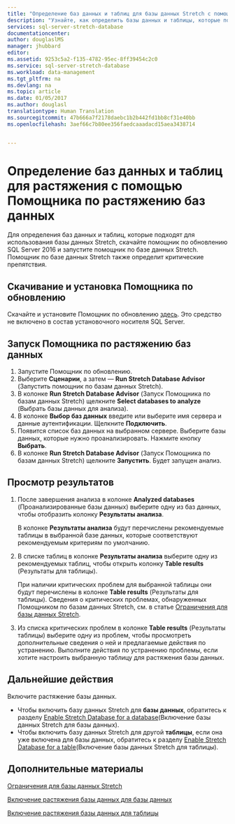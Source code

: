 ```yaml
---
title: "Определение баз данных и таблиц для базы данных Stretch с помощью Помощника по базам данных Stretch | Документация Майкрософт"
description: "Узнайте, как определить базы данных и таблицы, которые подходят для растяжения баз данных."
services: sql-server-stretch-database
documentationcenter: 
author: douglaslMS
manager: jhubbard
editor: 
ms.assetid: 9253c5a2-f135-4782-95ec-8ff39454c2c0
ms.service: sql-server-stretch-database
ms.workload: data-management
ms.tgt_pltfrm: na
ms.devlang: na
ms.topic: article
ms.date: 01/05/2017
ms.author: douglasl
translationtype: Human Translation
ms.sourcegitcommit: 47b666a7f2178daebc1b2b442fd1bb8cf31e40bb
ms.openlocfilehash: 3aef66c7b80ee356faedcaaadacd15aea3438714


---
```

# <a name="identify-databases-and-tables-for-stretch-database-by-running-stretch-database-advisor"></a>Определение баз данных и таблиц для растяжения с помощью Помощника по растяжению баз данных
Для определения баз данных и таблиц, которые подходят для использования базы данных Stretch, скачайте помощник по обновлению SQL Server 2016 и запустите помощник по базе данных Stretch. Помощник по базе данных Stretch также определит критические препятствия.

## <a name="download-and-install-upgrade-advisor"></a>Скачивание и установка Помощника по обновлению
Скачайте и установите Помощник по обновлению [здесь](http://go.microsoft.com/fwlink/?LinkID=613421). Это средство не включено в состав установочного носителя SQL Server.

## <a name="run-the-stretch-database-advisor"></a>Запуск Помощника по растяжению баз данных
1. Запустите Помощник по обновлению.
2. Выберите **Сценарии**, а затем — **Run Stretch Database Advisor** (Запустить помощник по базам данных Stretch).
3. В колонке **Run Stretch Database Advisor** (Запуск Помощника по базам данных Stretch) щелкните **Select databases to analyze** (Выбрать базы данных для анализа).
4. В колонке **Выбор баз данных** введите или выберите имя сервера и данные аутентификации. Щелкните **Подключить**.
5. Появится список баз данных на выбранном сервере. Выберите базы данных, которые нужно проанализировать. Нажмите кнопку **Выбрать**.
6. В колонке **Run Stretch Database Advisor** (Запуск Помощника по базам данных Stretch) щелкните **Запустить**.  Будет запущен анализ.

## <a name="review-the-results"></a>Просмотр результатов
1. После завершения анализа в колонке **Analyzed databases** (Проанализированные базы данных) выберите одну из баз данных, чтобы отобразить колонку **Результаты анализа**.
   
   В колонке **Результаты анализа** будут перечислены рекомендуемые таблицы в выбранной базе данных, которые соответствуют рекомендуемым критериям по умолчанию.
2. В списке таблиц в колонке **Результаты анализа** выберите одну из рекомендуемых таблиц, чтобы открыть колонку **Table results** (Результаты для таблицы).
   
   При наличии критических проблем для выбранной таблицы они будут перечислены в колонке **Table results** (Результаты для таблицы). Сведения о критических проблемах, обнаруженных Помощником по базам данных Stretch, см. в статье [Ограничения для базы данных Stretch](sql-server-stretch-database-limitations.md).
3. Из списка критических проблем в колонке **Table results** (Результаты таблицы) выберите одну из проблем, чтобы просмотреть дополнительные сведения о ней и предлагаемые действия по устранению. Выполните действия по устранению проблемы, если хотите настроить выбранную таблицу для растяжения базы данных.

## <a name="next-step"></a>Дальнейшие действия
Включите растяжение базы данных.

* Чтобы включить базу данных Stretch для **базы данных**, обратитесь к разделу [Enable Stretch Database for a database](sql-server-stretch-database-enable-database.md)(Включение базы данных Stretch для базы данных).
* Чтобы включить базу данных Stretch для другой **таблицы**, если она уже включена для базы данных, обратитесь к разделу [Enable Stretch Database for a table](sql-server-stretch-database-enable-table.md)(Включение базы данных Stretch для таблицы).

## <a name="see-also"></a>Дополнительные материалы
[Ограничения для базы данных Stretch](sql-server-stretch-database-limitations.md)

[Включение растяжения базы данных для базы данных](sql-server-stretch-database-enable-database.md)

[Включение растяжения базы данных для таблицы](sql-server-stretch-database-enable-table.md)




<!--HONumber=Jan17_HO1-->


